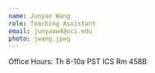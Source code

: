 ```yaml
---
name: Junyao Wang 
role: Teaching Assistant
email: junyaow4@uci.edu
photo: jwang.jpeg
---
```

Office Hours: Th 8-10a PST ICS Rm 458B